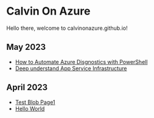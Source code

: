 # Calvin On Azure
Hello there, welcome to calvinonazure.github.io!

## May 2023
- [How to Automate Azure Disgnostics with PowerShell](docs/test.md)
- [Deep understand App Service Infrastructure](docs/test.md)

## April 2023
- [Test Blob Page1](docs/test.md)
- [Hello World](docs/test.md)
